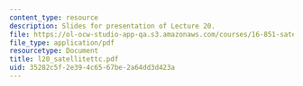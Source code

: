 ```yaml
---
content_type: resource
description: Slides for presentation of Lecture 20.
file: https://ol-ocw-studio-app-qa.s3.amazonaws.com/courses/16-851-satellite-engineering-fall-2003/35282c5f2e394c6567be2a64dd3d423a_l20_satellitettc.pdf
file_type: application/pdf
resourcetype: Document
title: l20_satellitettc.pdf
uid: 35282c5f-2e39-4c65-67be-2a64dd3d423a
---
```

